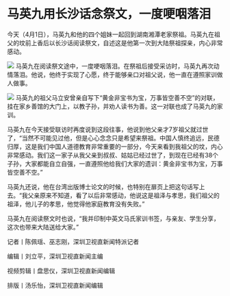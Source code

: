 # 马英九用长沙话念祭文，一度哽咽落泪

今天（4月1日），马英九和他的四个姐妹一起回到湖南湘潭老家祭祖。马英九在祖父的坟前上香后以长沙话阅读祭文，自述这是他第一次到大陆祭祖探亲，内心非常感动。

![](https://inews.gtimg.com/news_bt/OVeDrB90ZM7pj33W4xghSFsKmIRr0CwF3xgkz7TceKn_kAA/1000)
马英九在阅读祭文途中，一度哽咽落泪。在祭祖后接受采访时，马英九再次动情落泪。他说，他终于实现了心愿，终于能够亲口对祖父说，他一直在遵照家训做人做事。

![](https://inews.gtimg.com/news_bt/OUdP15A7RyfM1DVVNra3TLwjmMaiomCBewGcMywhHPPWUAA/1000)
马英九的祖父马立安曾亲自写下“黄金非宝书为宝，万事皆空善不空”的对联，挂在家乡善馆的大门上，以教子孙，并劝人读书为善。这一对联也成了马英九的家训。

马英九在今天接受联访时再度说到这段往事，他说到他父亲才7岁祖父就过世了，“当然不可能见过他，但是心心念念只是希望来祭祖。中国人慎终追远，民德归厚，这是我们中国人道德教育非常重要的一部分，今天来看到我祖父的坟，内心非常感动。我们这一家子从我父亲到叔叔、姑姑已经过世了，到现在已经有38个子孙，大家都能自立自强，一直遵照他给我们大家的遗训：黄金非宝书为宝，万事皆空善不空。”

马英九还说，他在台湾出版博士论文的时候，也特别在扉页上把这句话写上去。“我父亲原来不知道，看了以后非常感动，他说这是祖泽与孝思，我们祖父的祖泽，他儿子的孝思，他觉得他家庭教育没有失败。”

马英九在阅读祭文时也说，“我并印制中英文马氏家训书签，与亲友、学生分享，这次也带来大陆送给大家。”

记者丨陈佩瑶、巫志刚，深圳卫视直新闻特派记者

编辑丨刘立平，深圳卫视直新闻主编

视频剪辑丨盘思仪，深圳卫视直新闻编辑

排版丨汤乐怡，深圳卫视直新闻编辑

